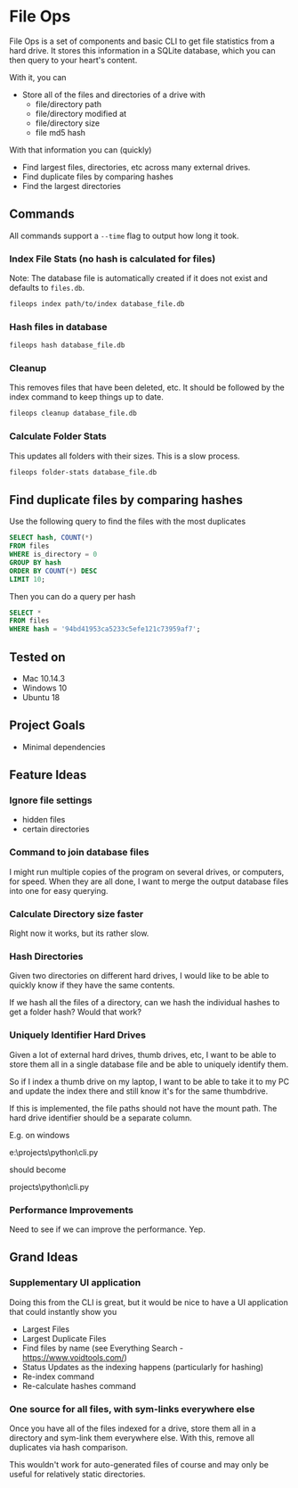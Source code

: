 # File Ops

File Ops is a set of components and basic CLI to get file statistics from a hard drive.
It stores this information in a SQLite database, which you can then query to your heart's content.

With it, you can

* Store all of the files and directories of a drive with
  * file/directory path
  * file/directory modified at
  * file/directory size 
  * file md5 hash

With that information you can (quickly)

* Find largest files, directories, etc across many external drives.
* Find duplicate files by comparing hashes
* Find the largest directories

## Commands

All commands support a `--time` flag to output how long it took.

### Index File Stats (no hash is calculated for files)

Note: The database file is automatically created if it does not exist and defaults to `files.db`.

```bash
fileops index path/to/index database_file.db  
```

### Hash files in database

```bash
fileops hash database_file.db
```

### Cleanup

This removes files that have been deleted, etc. 
It should be followed by the index command to keep things up to date.

```bash
fileops cleanup database_file.db
```

### Calculate Folder Stats

This updates all folders with their sizes. This is a slow process.

```bash
fileops folder-stats database_file.db
```

## Find duplicate files by comparing hashes 

Use the following query to find the files with the most duplicates

```sql
SELECT hash, COUNT(*)
FROM files
WHERE is_directory = 0
GROUP BY hash
ORDER BY COUNT(*) DESC
LIMIT 10;
```

Then you can do a query per hash

```sql
SELECT *
FROM files
WHERE hash = '94bd41953ca5233c5efe121c73959af7';
```
  
## Tested on

* Mac 10.14.3
* Windows 10
* Ubuntu 18

## Project Goals

* Minimal dependencies

## Feature Ideas

### Ignore file settings

* hidden files
* certain directories

### Command to join database files

I might run multiple copies of the program on several drives, or computers, for speed.
When they are all done, I want to merge the output database files into one for easy querying.

### Calculate Directory size faster

Right now it works, but its rather slow.

### Hash Directories

Given two directories on different hard drives, I would like to be able to quickly know if they have the same contents.

If we hash all the files of a directory, can we hash the individual hashes to get a folder hash? Would that work?  

### Uniquely Identifier Hard Drives

Given a lot of external hard drives, thumb drives, etc, I want to be able to store them 
all in a single database file and be able to uniquely identify them. 

So if I index a thumb drive on my laptop, I want to be able to take it to my PC and update the index
there and still know it's for the same thumbdrive.  

If this is implemented, the file paths should not have the mount path.
The hard drive identifier should be a separate column. 

E.g. on windows

e:\projects\python\cli.py

should become

projects\python\cli.py

### Performance Improvements

Need to see if we can improve the performance. Yep.

## Grand Ideas

### Supplementary UI application

Doing this from the CLI is great, but it would be nice to have a UI application that could instantly show you

* Largest Files
* Largest Duplicate Files
* Find files by name (see Everything Search - https://www.voidtools.com/)
* Status Updates as the indexing happens (particularly for hashing)
* Re-index command
* Re-calculate hashes command

### One source for all files, with sym-links everywhere else

Once you have all of the files indexed for a drive, store them all in a directory and sym-link them everywhere else. 
With this, remove all duplicates via hash comparison.

This wouldn't work for auto-generated files of course and may only be useful for relatively static directories.